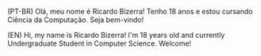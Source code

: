 (PT-BR) Olá, meu nome é Ricardo Bizerra! Tenho 18 anos e estou cursando Ciência da Computação. Seja bem-vindo!

(EN) Hi, my name is Ricardo Bizerra! I'm 18 years old and currently Undergraduate Student in Computer Science. Welcome!
